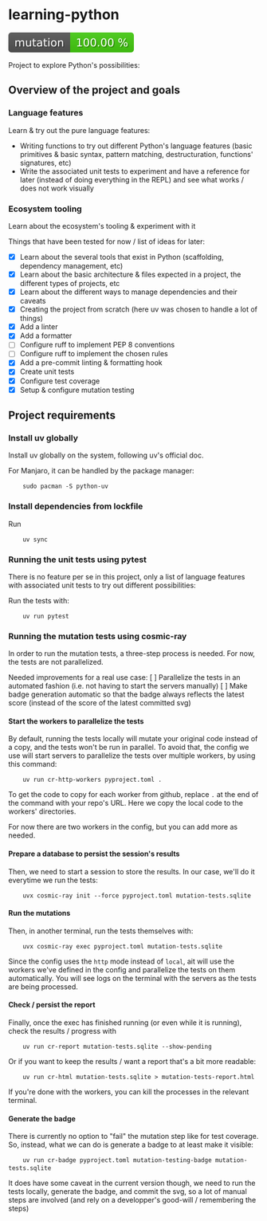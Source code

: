 # learning-python

![badge-for-mutation-testing-score](./mutation-testing-badge.svg)

Project to explore Python's possibilities:

## Overview of the project and goals

### Language features

Learn & try out the pure language features:

- Writing functions to try out different Python's language features (basic primitives & basic syntax, pattern matching, destructuration, functions' signatures, etc)
- Write the associated unit tests to experiment and have a reference for later (instead of doing everything in the REPL) and see what works / does not work visually

### Ecosystem tooling

Learn about the ecosystem's tooling & experiment with it

Things that have been tested for now / list of ideas for later:

- [X] Learn about the several tools that exist in Python (scaffolding, dependency management, etc)
- [X] Learn about the basic architecture & files expected in a project, the different types of projects, etc
- [X] Learn about the different ways to manage dependencies and their caveats
- [X] Creating the project from scratch (here uv was chosen to handle a lot of things)
- [X] Add a linter
- [X] Add a formatter
- [ ] Configure ruff to implement PEP 8 conventions
- [ ] Configure ruff to implement the chosen rules
- [X] Add a pre-commit linting & formatting hook
- [X] Create unit tests
- [X] Configure test coverage
- [X] Setup & configure mutation testing

## Project requirements

### Install uv globally

Install uv globally on the system, following uv's official doc.

For Manjaro, it can be handled by the package manager:

```
    sudo pacman -S python-uv
```

### Install dependencies from lockfile

Run

```
    uv sync
```

### Running the unit tests using pytest

There is no feature per se in this project, only a list of language features with associated unit tests to try out different possibilities:

Run the tests with:

```
    uv run pytest
```

### Running the mutation tests using cosmic-ray

In order to run the mutation tests, a three-step process is needed.
For now, the tests are not parallelized.

Needed improvements for a real use case:
[ ] Parallelize the tests in an automated fashion (i.e. not having to start the servers manually)
[ ] Make badge generation automatic so that the badge always reflects the latest score (instead of the score of the latest committed svg)

#### Start the workers to parallelize the tests

By default, running the tests locally will mutate your original code instead of a copy, and the tests won't be run in parallel.
To avoid that, the config we use will start servers to parallelize the tests over multiple workers, by using this command:

```
    uv run cr-http-workers pyproject.toml .
```

To get the code to copy for each worker from github, replace `.` at the end of the command with your repo's URL.
Here we copy the local code to the workers' directories.

For now there are two workers in the config, but you can add more as needed.

#### Prepare a database to persist the session's results

Then, we need to start a session to store the results. In our case, we'll do it everytime we run the tests:

```
    uvx cosmic-ray init --force pyproject.toml mutation-tests.sqlite
```

#### Run the mutations

Then, in another terminal, run the tests themselves with:

```
    uvx cosmic-ray exec pyproject.toml mutation-tests.sqlite
```

Since the config uses the `http` mode instead of `local`, ait will use the workers we've defined in the config and parallelize the tests on them automatically.
You will see logs on the terminal with the servers as the tests are being processed.

#### Check / persist the report

Finally, once the exec has finished running (or even while it is running), check the results / progress with

```
    uv run cr-report mutation-tests.sqlite --show-pending
```

Or if you want to keep the results / want a report that's a bit more readable:

```
    uv run cr-html mutation-tests.sqlite > mutation-tests-report.html
```

If you're done with the workers, you can kill the processes in the relevant terminal.

#### Generate the badge

There is currently no option to "fail" the mutation step like for test coverage.
So, instead, what we can do is generate a badge to at least make it visible:

```
    uv run cr-badge pyproject.toml mutation-testing-badge mutation-tests.sqlite
```

It does have some caveat in the current version though, we need to run the tests locally, generate the badge, and commit the svg, so a lot of manual steps are involved (and rely on a developper's good-will / remembering the steps)